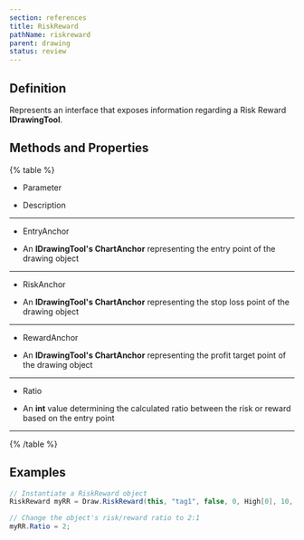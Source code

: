 ```yaml
---
section: references
title: RiskReward
pathName: riskreward
parent: drawing
status: review
---
```


## Definition

Represents an interface that exposes information regarding a Risk Reward **IDrawingTool**.

## Methods and Properties

{% table %}

* Parameter

* Description

---

* EntryAnchor

* An **IDrawingTool's ChartAnchor** representing the entry point of the drawing object

---

* RiskAnchor

* An **IDrawingTool's ChartAnchor** representing the stop loss point of the drawing object

---

* RewardAnchor

* An **IDrawingTool's ChartAnchor** representing the profit target point of the drawing object

---

* Ratio

* An **int** value determining the calculated ratio between the risk or reward based on the entry point

---

{% /table %}

## Examples

```csharp
// Instantiate a RiskReward object
RiskReward myRR = Draw.RiskReward(this, "tag1", false, 0, High[0], 10, Low[0], 2, true);

// Change the object's risk/reward ratio to 2:1
myRR.Ratio = 2;
```
